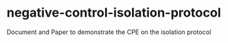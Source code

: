 # negative-control-isolation-protocol
Document and Paper to demonstrate the CPE on the isolation protocol
